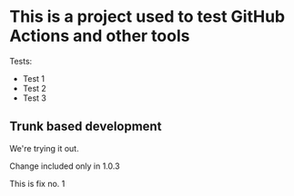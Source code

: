 # This is a project used to test GitHub Actions and other tools

Tests:
- Test 1
- Test 2
- Test 3

## Trunk based development

We're trying it out.

Change included only in 1.0.3

This is fix no. 1
